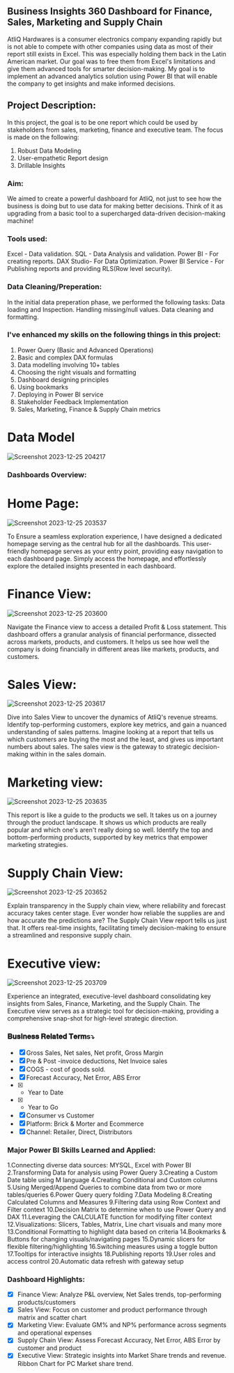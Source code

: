 ## Business Insights 360 Dashboard for Finance, Sales, Marketing and Supply Chain

AtliQ Hardwares is a consumer electronics company expanding rapidly but is not able to compete with other companies using data as most of their report still exists in Excel. This was especially holding them back in the Latin American market. Our goal was to free them from Excel's limitations and give them advanced tools for smarter decision-making. My goal is to implement an advanced analytics solution using Power BI that will enable the company to get insights and make informed decisions.

## Project Description:
In this project, the goal is to be one report which could be used by stakeholders from sales, marketing, finance and executive team. The focus is made on the following:
1. Robust Data Modeling
2. User-empathetic Report design
3. Drillable Insights

### Aim:
We aimed to create a powerful dashboard for AtliQ, not just to see how the business is doing but to use data for making better decisions. Think of it as upgrading from a basic tool to a supercharged data-driven decision-making machine!

### Tools used:
Excel - Data validation.
SQL - Data Analysis and validation.
Power BI - For creating reports.
DAX Studio- For Data Optimization.
Power BI Service - For Publishing reports and providing RLS(Row level security).

### Data Cleaning/Preperation:
In the initial data preperation phase, we performed the following tasks:
 Data loading and Inspection.
 Handling missing/null values.
 Data cleaning and formatting.

 ### I've enhanced my skills on the following things in this project:

1. Power Query (Basic and Advanced Operations) 
2. Basic and complex DAX formulas
3. Data modelling involving 10+ tables
4. Choosing the right visuals and formatting
5. Dashboard designing principles
6. Using bookmarks
7. Deploying in Power BI service
8. Stakeholder Feedback Implementation
9. Sales, Marketing, Finance & Supply Chain metrics

# Data Model
![Screenshot 2023-12-25 204217](https://github.com/Bhagyasree27/Power-BI--Business-Insight-360/assets/150749117/da8e90ce-682c-436d-bb0c-dd6baf306021)


### Dashboards Overview:

# Home Page:
![Screenshot 2023-12-25 203537](https://github.com/Bhagyasree27/Power-BI--Business-Insight-360/assets/150749117/9b11f31a-8d87-4fe4-8d9d-d826f3ab9dda)

To Ensure a seamless exploration experience, I have designed a dedicated homepage serving as the central hub for all the dashboards. This user-friendly homepage serves as your entry point, providing easy navigation to each dashboard page. Simply access the homepage, and effortlessly explore the detailed insights presented in each dashboard.

# Finance View:
![Screenshot 2023-12-25 203600](https://github.com/Bhagyasree27/Power-BI--Business-Insight-360/assets/150749117/e15ace54-f91f-4c0e-9288-dc9f45bd4225)

Navigate the Finance view to access a detailed Profit & Loss statement. This dashboard offers a granular analysis of financial performance, dissected across markets, products, and customers. It helps us see how well the company is doing financially in different areas like markets, products, and customers.

# Sales View:
![Screenshot 2023-12-25 203617](https://github.com/Bhagyasree27/Power-BI--Business-Insight-360/assets/150749117/c325b5a2-7d08-4cdb-bad5-03aa17bc8223)

Dive into Sales View to uncover the dynamics of AtliQ's revenue streams. Identify top-performing customers, explore key metrics, and gain a nuanced understanding of sales patterns. Imagine looking at a report that tells us which customers are buying the most and the least, and gives us important numbers about sales. The sales view is the gateway to strategic decision-making within in the sales domain.

# Marketing view:
![Screenshot 2023-12-25 203635](https://github.com/Bhagyasree27/Power-BI--Business-Insight-360/assets/150749117/2053426e-f9eb-4797-b7e8-0d2d8e47c9d3)

This report is like a guide to the products we sell. It takes us on a journey through the product landscape. It shows us which products are really popular and which one's aren't really doing so well. Identify the top and bottom-performing products, supported by key metrics that empower marketing strategies. 

# Supply Chain View:
![Screenshot 2023-12-25 203652](https://github.com/Bhagyasree27/Power-BI--Business-Insight-360/assets/150749117/28788b2a-8f19-4e40-ba63-deee6a955c1d)

Explain transparency in the Supply chain view, where reliability and forecast accuracy takes center stage. Ever wonder how reliable the supplies are and how accurate the predictions are? The Supply Chain View report tells us just that. It offers real-time insights, facilitating timely decision-making to ensure a streamlined and responsive supply chain. 

# Executive view:
![Screenshot 2023-12-25 203709](https://github.com/Bhagyasree27/Power-BI--Business-Insight-360/assets/150749117/f9c58dac-a8b2-4c31-9fff-c2b4398a3522)

Experience an integrated, executive-level dashboard consolidating key insights from Sales, Finance, Marketing, and the Supply Chain. The Executive view serves as a strategic tool for decision-making, providing a comprehensive snap-shot for high-level strategic direction.

### 𝐁𝐮𝐬𝐢𝐧𝐞𝐬𝐬 𝐑𝐞𝐥𝐚𝐭𝐞𝐝 𝐓𝐞𝐫𝐦s⤵

- [x] Gross Sales, Net sales, Net profit, Gross Margin
- [x] Pre & Post -invoice deductions, Net Invoice sales
- [x] COGS - cost of goods sold.
- [x] Forecast Accuracy, Net Error, ABS Error
- [x]  - Year to Date
- [x]  - Year to Go
- [x] Consumer vs Customer
- [x] Platform: Brick & Morter and Ecommerce
- [x] Channel: Retailer, Direct, Distributors

### Major Power BI Skills Learned and Applied:
1.Connecting diverse data sources: MYSQL, Excel with Power BI
2.Transforming Data for analysis using Power Query
3.Creating a Custom Date table using M language
4.Creating Conditional and Custom columns
5.Using Merged/Append Queries to combine data from two or more tables/queries
6.Power Query query folding
7.Data Modeling
8.Creating Calculated Columns and Measures
9.Filtering data using Row Context and Filter context
10.Decision Matrix to determine when to use Power Query and DAX
11.Leveraging the CALCULATE function for modifying filter context
12.Visualizations: Slicers, Tables, Matrix, Line chart visuals and many more
13.Conditional Formatting to highlight data based on criteria
14.Bookmarks & Buttons for changing visuals/navigating pages
15.Dynamic slicers for flexible filtering/highlighting
16.Switching measures using a toggle button
17.Tooltips for interactive insights
18.Publishing reports
19.User roles and access control
20.Automatic data refresh with gateway setup

### Dashboard Highlights:
- [x] Finance View: Analyze P&L overview, Net Sales trends, top-performing products/customers
- [x] Sales View: Focus on customer and product performance through matrix and scatter chart
- [x] Marketing View: Evaluate GM% and NP% performance across segments and operational expenses
- [x] Supply Chain View: Assess Forecast Accuracy, Net Error, ABS Error by customer and product
- [x] Executive View: Strategic insights into Market Share trends and revenue. Ribbon Chart for PC Market share trend.
